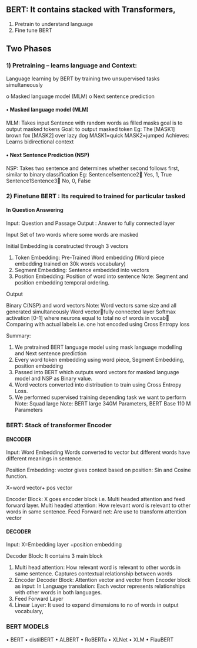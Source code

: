 ## BERT: It contains stacked with Transformers,
1)	Pretrain to understand language
2)	Fine tune BERT

## Two Phases
### 1)	Pretraining – learns language and Context:

Language learning by BERT by training two unsupervised tasks simultaneously 

o	Masked language model (MLM) 
o	Next sentence prediction

#### •	Masked language model (MLM)

MLM: Takes input Sentence with random words as filled masks goal is to output masked tokens
Goal: to output masked token
Eg: The [MASK1] brown fox [MASK2] over lazy dog
MASK1=quick
MASK2=jumped
Achieves: Learns bidirectional context

#### •	 Next Sentence Prediction (NSP)
 NSP: Takes two sentence and determines whether second follows first, similar to binary classification
 Eg: Sentence1sentence2 Yes, 1, True
     Sentence1Sentence3 No, 0, False


### 2)	Finetune BERT : Its required to trained for particular tasked 

  #### In Question Answering 
  Input: Question and Passage 
  Output : Answer to fully connected layer


Input
Set of two words where some words are masked

Initial Embedding is constructed through 3 vectors 
1)	Token Embedding: Pre-Trained Word embedding (Word piece embedding trained on 30k words vocabulary)
2)	Segment Embedding: Sentence embedded into vectors
3)	Position Embedding: Position of word into sentence 
Note: Segment and position embedding temporal ordering.

Output 

Binary C(NSP) and word vectors
Note: Word vectors same size and all generated simultaneously
Word vectorfully connected layer Softmax activation [0-1] where neurons equal to total no of words in vocab Comparing with actual labels i.e. one hot encoded using Cross Entropy loss  

Summary: 
1)	We pretrained BERT language model using mask language modelling and Next sentence prediction
2)	Every word token embedding using word piece, Segment Embedding, position embedding 
3)	Passed into BERT which outputs word vectors for masked language model and NSP as Binary value.
4)	Word vectors converted into distribution to train using Cross Entropy Loss.
5)	We performed supervised training depending task we want to perform
Note: Squad large Note: BERT large 340M Parameters, BERT Base 110 M Parameters 



### BERT: Stack of transformer Encoder 

#### ENCODER
Input: 
Word Embedding
Words converted to vector but different words have different meanings in sentence.

Position Embedding: vector gives context based on position: Sin and Cosine function.

X=word vector+ pos vector 

Encoder Block:
X goes encoder block i.e.  Multi headed attention and feed forward layer.
Multi headed attention: How relevant word is relevant to other words in same sentence.
Feed Forward net: Are use to transform attention vector

#### DECODER 
Input: X=Embedding layer +position embedding 

Decoder Block:  It contains 3 main block 

1)	Multi head attention: How relevant word is relevant to other words in same sentence.
Captures contextual relationship between words
2)	Encoder Decoder Block: Attention vector and vector from Encoder block as input: 
In Language translation: Each vector represents relationships with other words in both languages. 
3)	Feed Forward Layer
4)	Linear Layer: It used to expand dimensions to no of words in output vocabulary, 
 


### BERT MODELS
•	BERT
•	distilBERT
•	ALBERT
•	RoBERTa
•	XLNet
•	XLM
•	FlauBERT

